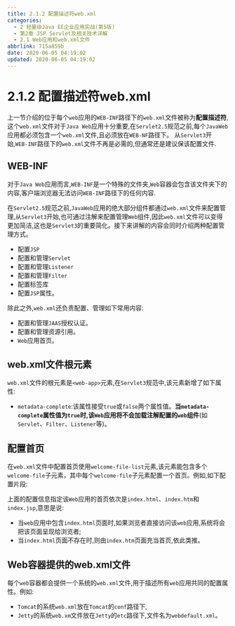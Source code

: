 ```yaml
---
title: 2.1.2 配置描述符web.xml
categories:
  - 2 轻量级Java EE企业应用实战(第5版)
  - 第2章 JSP Servlet及相关技术详解
  - 2.1 Web应用和web.xml文件
abbrlink: 715a859b
date: 2020-06-05 04:19:02
updated: 2020-06-05 04:19:02
---
```

# 2.1.2 配置描述符web.xml
上一节介绍的位于每个`web`应用的`WEB-INF`路径下的`web.xml`文件被称为**配置描述符**,这个`web.xml`文件对于`Java Web`应用十分重要,在`Servlet2.5`规范之前,每个`JavaWeb`应用都必须包含一个`web.xml`文件,且必须放在`WEB-NF`路径下。
从`Servlet3`开始,`WEB-INF`路径下的`web.xml`文件不再是必需的,但通常还是建议保该配置文件.
## WEB-INF
对于`Java Web`应用而言,`WEB-INF`是一个特殊的文件夹,`Web`容器会包含该文件夹下的内容,客户端浏览器无法访问`WEB-INF`路径下的任何内容.

在`Servlet2.5`规范之前,`JavaWeb`应用的绝大部分组件都通过`web.xml`文件来配置管理,从`Servlet3`开始,也可通过注解来配置管理`Web`组件,因此`web.xml`文件可以变得更加简洁,这也是`Servlet3`的重要简化。接下来讲解的内容会同时介绍两种配置管理方式。
- 配置`JSP`
- 配置和管理`Servlet`
- 配置和管理`Listener`
- 配置和管理`Filter`
- 配置标签库
- 配置`JSP`属性。

除此之外,`web.xml`还负责配置、管理如下常用内容:
- 配置和管理`JAAS`授权认证。
- 配置和管理资源引用。
- `Web`应用首页。

## web.xml文件根元素<web-app>
`web.xml`文件的根元素是`<web-app>`元素,在`Servlet3`规范中,该元素新增了如下属性:
- `metadata-complete`:该属性接受`true`或`false`两个属性值。**当`metadata-complete`属性值为`true`时,该`Web`应用将不会加载注解配置的`web`组件**(如`Servlet`、`Filter`、`Listener`等)。

## 配置首页
在`web.xml`文件中配置首页使用`welcome-file-list`元素,该元素能包含多个`welcome-file`子元素，其中每个`welcome-file`子元素配置一个首页。例如,如下配置片段:


上面的配置信息指定该`Web`应用的首页依次是`index.html`、`index.htm`和`index.jsp`,意思是说:
- 当`web`应用中包含`index.html`页面时,如果浏览者直接访问该`web`应用,系统将会把该页面呈现给浏览者;
- 当`index.html`页面不存在时,则由`index.htm`页面充当首页,依此类推。

## Web容器提供的web.xml文件
每个`web`容器都会提供一个系统的`web.xml`文件,用于描述所有`web`应用共同的配置属性。例如:
- `Tomcat`的系统`web.xml`放在`Tomcat`的`conf`路径下,
- `Jetty`的系统`web.xm`文件放在`Jetty`的`etc`路径下,文件名为`webdefault.xml`。